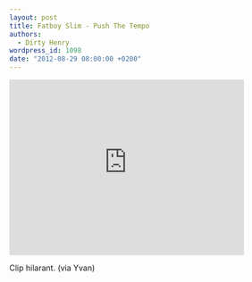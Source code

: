 ```yaml
---
layout: post
title: Fatboy Slim - Push The Tempo
authors:
  - Dirty Henry
wordpress_id: 1098
date: "2012-08-29 08:00:00 +0200"
---
```


<iframe width="420" height="315" src="http://www.youtube.com/embed/so9DBHCo64Q" frameborder="0" allowfullscreen></iframe>

Clip hilarant. (via Yvan)
